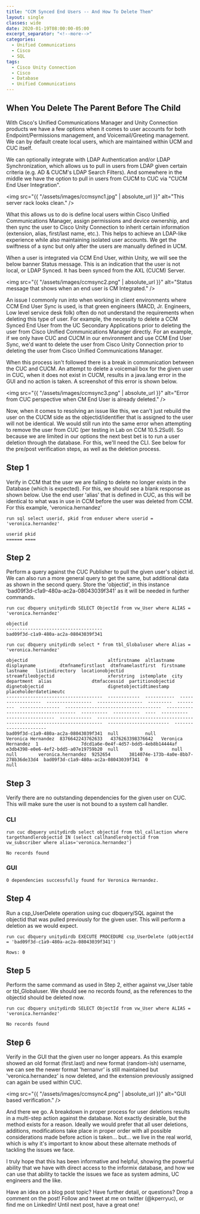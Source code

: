 ```yaml
---
title: "CCM Synced End Users -- And How To Delete Them"
layout: single
classes: wide
date: 2020-01-19T08:00:00-05:00
excerpt_separator: "<!--more-->"
categories:
  - Unified Communications
  - Cisco
  - SQL
tags:
  - Cisco Unity Connection
  - Cisco
  - Database
  - Unified Communications
---
```


## When You Delete The Parent Before The Child

With Cisco's Unified Communications Manager and Unity Connection products we have a few options when it comes to user accounts for both Endpoint/Permissions management, and Voicemail/Greeting management. We can by default create local users, which are maintained within UCM and CUC itself.

<!--more-->

We can optionally integrate with LDAP Authentication and/or LDAP Synchronization, which allows us to pull in users from LDAP given certain criteria (e.g. AD & CUCM's LDAP Search Filters). And somewhere in the middle we have the option to pull in users from CUCM to CUC via "CUCM End User Integration".

<span class="image fit"><img src="{{ "/assets/images/ccmsync1.jpg" | absolute_url }}" alt="This server rack looks clean." /></span>

What this allows us to do is define local users within Cisco Unified Communications Manager, assign permissions and device ownership, and then sync the user to Cisco Unity Connection to inherit certain information (extension, alias, first/last name, etc.). This helps to achieve an LDAP-like experience while also maintaining isolated user accounts. We get the swiftness of a sync but only after the users are manually defined in UCM.

When a user is integrated via CCM End User, within Unity, we will see the below banner Status message. This is an indication that the user is not local, or LDAP Synced. It has been synced from the AXL (CUCM) Server.

<span class="image fit"><img src="{{ "/assets/images/ccmsync2.png" | absolute_url }}" alt="Status message that shows when an end user is CM Integrated." /></span>

An issue I commonly run into when working in client environments where CCM End User Sync is used, is that green engineers (MACD, Jr. Engineers, Low level service desk folk) often do not understand the requirements when deleting this type of user. For example, the necessity to delete a CCM Synced End User from the UC Secondary Applications prior to deleting the user from Cisco Unified Communications Manager directly. For an example, if we only have CUC and CUCM in our environment and use CCM End User Sync, we'd want to delete the user from Cisco Unity Connection prior to deleting the user from Cisco Unified Communications Manager.

When this process isn't followed there is a break in communication between the CUC and CUCM. An attempt to delete a voicemail box for the given user in CUC, when it does not exist in CUCM, results in a java.lang error in the GUI and no action is taken. A screenshot of this error is shown below.

<span class="image fit"><img src="{{ "/assets/images/ccmsync3.png" | absolute_url }}" alt="Error from CUC perspective when CM End User is already deleted." /></span>

Now, when it comes to resolving an issue like this, we can't just rebuild the user on the CUCM side as the objectid/identifier that is assigned to the user will not be identical. We would still run into the same error when attempting to remove the user from CUC (per testing in Lab on CCM 10.5.2Su9). So because we are limited in our options the next best bet is to run a user deletion through the database. For this, we'll need the CLI. See below for the pre/post verification steps, as well as the deletion process.

## Step 1

Verify in CCM that the user we are failing to delete no longer exists in the Database (which is expected). For this, we should see a blank response as shown below. Use the end user 'alias' that is defined in CUC, as this will be identical to what was in use in CCM before the user was deleted from CCM. For this example, 'veronica.hernandez'

```text
run sql select userid, pkid from enduser where userid = 'veronica.hernandez'

userid pkid 
====== ====

```

## Step 2

Perform a query against the CUC Publisher to pull the given user's object id. We can also run a more general query to get the same, but additional data as shown in the second query. Store the 'objectid', in this instance 'bad09f3d-c1a9-480a-ac2a-08043039f341' as it will be needed in further commands.

```text
run cuc dbquery unitydirdb SELECT ObjectId from vw_User where ALIAS = 'veronica.hernandez'

objectid
------------------------------------
bad09f3d-c1a9-480a-ac2a-08043039f341
```

```text
run cuc dbquery unitydirdb select * from tbl_Globaluser where Alias = 'veronica.hernandez'

objectid                              altfirstname  altlastname  displayname         dtmfnamefirstlast  dtmfnamelastfirst  firstname  lastname   listindirectory  locationobjectid                      streamfileobjectid                    xferstring  istemplate  city  department  alias               dtmfaccessid  partitionobjectid                     dignetobjectid                        dignetobjectidtimestamp  placeholderdatetimeutc
------------------------------------  ------------  -----------  ------------------  -----------------  -----------------  ---------  ---------  ---------------  ------------------------------------  ------------------------------------  ----------  ----------  ----  ----------  ------------------  ------------  ------------------------------------  ------------------------------------  -----------------------  ----------------------
bad09f3d-c1a9-480a-ac2a-08043039f341  null          null         Veronica Hernandez  8376642243762633   4376263398376642   Veronica   Hernandez  1                7dcd1a6e-0e4f-4d57-bdd5-4eb8b14444af  e3db4398-e0e6-4ef2-bdd5-a07e19759b20  null        0           null  null        veronica.hernandez  9252654       3814074e-173b-4a0e-8bb7-278b36de33d4  bad09f3d-c1a9-480a-ac2a-08043039f341  0                        null
```

## Step 3

Verify there are no outstanding dependencies for the given user on CUC. This will make sure the user is not bound to a system call handler.

### CLI

```text
run cuc dbquery unitydirdb select objectid from tbl_callaction where targethandlerobjectid IN (select callhandlerobjectid from vw_subscriber where alias='veronica.hernandez')

No records found
```

### GUI

```text
0 dependencies successfully found for Veronica Hernandez.
```

## Step 4

Run a csp_UserDelete operation using cuc dbquery/SQL against the objectid that was pulled previously for the given user. This will perform a deletion as we would expect.

```text
run cuc dbquery unitydirdb EXECUTE PROCEDURE csp_UserDelete (pObjectId = 'bad09f3d-c1a9-480a-ac2a-08043039f341')

Rows: 0
```

## Step 5

Perform the same command as used in Step 2, either against vw_User table or tbl_Globaluser. We should see no records found, as the references to the objectid should be deleted now.

```text
run cuc dbquery unitydirdb SELECT ObjectId from vw_User where ALIAS = 'veronica.hernandez'

No records found
```

## Step 6

Verify in the GUI that the given user no longer appears.  As this example showed an old format (first.last) and new format (random-ish) username, we can see the newer format 'hernanvr' is still maintained but 'veronica.hernandez' is now deleted, and the extension previously assigned can again be used within CUC.

<span class="image fit"><img src="{{ "/assets/images/ccmsync4.png" | absolute_url }}" alt="GUI based verification." /></span>

And there we go. A breakdown in proper process for user deletions results in a multi-step action against the database. Not exactly desirable, but the method exists for a reason. Ideally we would prefer that all user deletions, additions, modifications take place in proper order with all possible considerations made before action is taken... but... we live in the real world, which is why it's important to know about these alternate methods of tackling the issues we face.

I truly hope that this has been informative and helpful, showing the powerful ability that we have with direct access to the informix database, and how we can use that ability to tackle the issues we face as system admins, UC engineers and the like.

Have an idea on a blog post topic? Have further detail, or questions? Drop a comment on the post! Follow and tweet at me on twitter (@kperryuc), or find me on LinkedIn! Until next post, have a great one!
